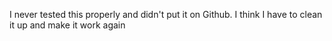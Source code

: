 I never tested this properly and didn't put it on Github. I think I have to clean it up and make it work again
